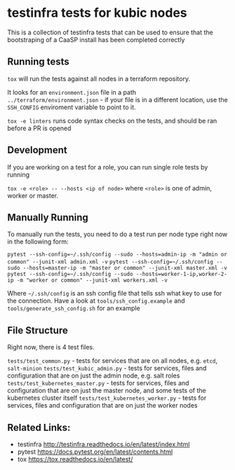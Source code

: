 # testinfra tests for kubic nodes

This is a collection of testinfra tests that can be used to ensure that the bootstraping 
of a CaaSP install has been completed correctly

## Running tests

`tox` will run the tests against all nodes in a terraform repository.

It looks for an `environment.json` file in a path `../terraform/environment.json` - if your file is in a different location, use the 
`SSH_CONFIG` enviroment variable to point to it.

`tox -e linters` runs code syntax checks on the tests, and should be ran before a PR is opened

## Development

If you are working on a test for a role, you can run single role tests by running 

`tox -e <role> -- --hosts <ip of node>` where `<role>` is one of admin, worker or master.

## Manually Running

To manually run the tests, you need to do a test run per node type right now in the following form:

`pytest --ssh-config=~/.ssh/config --sudo --hosts=admin-ip -m "admin or common" --junit-xml admin.xml -v`
`pytest --ssh-config=~/.ssh/config --sudo --hosts=master-ip -m "master or common" --junit-xml master.xml -v`
`pytest --ssh-config=~/.ssh/config --sudo --hosts=worker-1-ip,worker-2-ip -m "worker or common" --junit-xml workers.xml -v`

Where `~/.ssh/config` is an ssh config file that tells ssh what key to use for the connection. 
Have a look at `tools/ssh_config.example` and `tools/generate_ssh_config.sh` for an example

## File Structure

Right now, there is 4 test files.

`tests/test_common.py` - tests for services that are on all nodes, e.g. `etcd`, `salt-minion`
`tests/test_kubic_admin.py` - tests for services, files and configuration that are on just the admin node, e.g. salt roles
`tests/test_kubernetes_master.py` - tests for services, files and configuration that are on just the master node, and some tests of the kubernetes cluster itself
`tests/test_kubernetes_worker.py` - tests for services, files and configuration that are on just the worker nodes

## Related Links:

- testinfra http://testinfra.readthedocs.io/en/latest/index.html
- pytest https://docs.pytest.org/en/latest/contents.html
- tox https://tox.readthedocs.io/en/latest/
